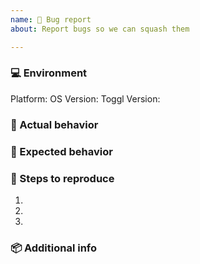 ```yaml
---
name: 🐞 Bug report
about: Report bugs so we can squash them

---
```

<!-- Before submitting a new issue, please make sure that the same issue has not been created already -->

### 💻 Environment
<!-- Info about the platform and Toggl Version. It helps us narrow down the issue to smaller section of our project -->

Platform: <!-- macOS/Windows/Linux -->
OS Version: <!-- macOS 10.14 or Windows 10.1 or Linux 14.04 -->
Toggl Version: <!-- 7.4.253 -->


### 🐞 Actual behavior
<!-- A clear and concise description of what happened -->


### 💯 Expected behavior
<!-- A clear and concise description of what you expected to happen -->


### 🔨 Steps to reproduce
<!-- Clear steps to reproduce the issue -->

1. 
2. 
3. 


### 📦 Additional info
<!-- Error messages, logs and screenshots -->
